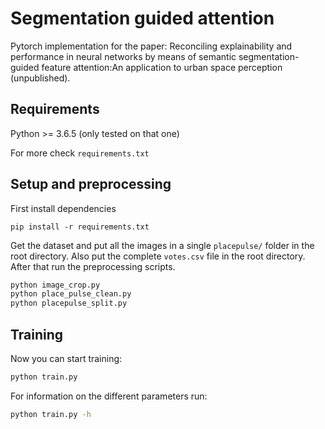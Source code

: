 # Segmentation guided attention
Pytorch implementation for the paper: Reconciling explainability and performance in neural networks by means of semantic segmentation-guided feature attention:An application to urban space perception (unpublished).

## Requirements

Python >= 3.6.5 (only tested on that one)

For more check `requirements.txt`

## Setup and preprocessing

First install dependencies

`pip install -r requirements.txt`

Get the dataset and put all the images in a single `placepulse/` folder in the root directory. Also put the complete `votes.csv` file in the root directory.
After that run the preprocessing scripts.

```bash
python image_crop.py
python place_pulse_clean.py
python placepulse_split.py
```

## Training
Now you can start training:

```bash
python train.py
```
For information on the different parameters run:

```bash
python train.py -h
```


